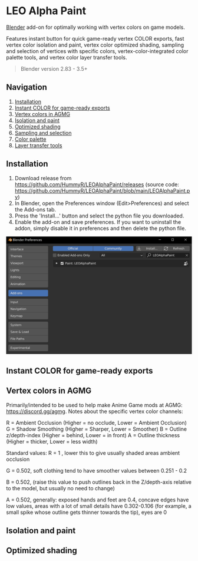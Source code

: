 # LEO Alpha Paint
[Blender](https://www.blender.org/) add-on for optimally working with vertex colors on game models. 

Features instant button for quick game-ready vertex COLOR exports, fast vertex color isolation and paint, vertex color optimized shading, sampling and selection of vertices with specific colors, vertex-color-integrated color palette tools, and vertex color layer transfer tools.
> Blender version 2.83 - 3.5+

<a name="navigation"></a>
## Navigation
1. [Installation](#installation)
2. [Instant COLOR for game-ready exports](#instant)
3. [Vertex colors in AGMG](#vertexcolors)
4. [Isolation and paint](#isolationpaint)
5. [Optimized shading](#shading)
6. [Sampling and selection](#selectionshading)
7. [Color palette](#colorpalette)
8. [Layer transfer tools](#layertransfer)

<a name="installation"></a>
## Installation
1. Download release from https://github.com/HummyR/LEOAlphaPaint/releases (source code: https://github.com/HummyR/LEOAlphaPaint/blob/main/LEOAlphaPaint.py)
2. In Blender, open the Preferences window (Edit>Preferences) and select the Add-ons tab.
3. Press the 'Install...' button and select the python file you downloaded.
4. Enable the add-on and save preferences. If you want to uninstall the addon, simply disable it in preferences and then delete the python file.

<img src="https://github.com/HummyR/LEOAlphaPaint/blob/1e71bb244406272443f1b43f914ce4d3ef03fa8d/img/Screenshot%202023-05-25%20233151.png" width="640">

<a name="instant"></a>
## Instant COLOR for game-ready exports

<a name="vertexcolors"></a>
## Vertex colors in AGMG
Primarily/intended to be used to help make Anime Game mods at AGMG: https://discord.gg/agmg. Notes about the specific vertex color channels:

R = Ambient Occlusion (Higher = no occlude, Lower = Ambient Occlusion)
G = Shadow Smoothing (Higher = Sharper, Lower = Smoother)
B = Outline z/depth-index (Higher = behind, Lower = in front)
A = Outline thickness (Higher = thicker, Lower = less width)

Standard values:
R = 1    , lower this to give usually shaded areas ambient occlusion

G = 0.502, soft clothing tend to have smoother values between 0.251 - 0.2

B = 0.502, (raise this value to push outlines back in the Z/depth-axis relative to the model, but usually no need to change)

A = 0.502, generally: exposed hands and feet are 0.4, concave edges have low values, areas with a lot of small details have 0.302-0.106 (for example, a small spike whose outline gets thinner towards the tip), eyes are 0

<a name="isolationpaint"></a>
## Isolation and paint

<a name="shading"></a>
## Optimized shading
